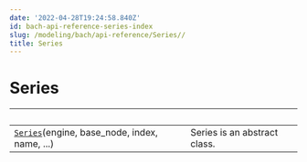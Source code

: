 ```yaml
---
date: '2022-04-28T19:24:58.840Z'
id: bach-api-reference-series-index
slug: /modeling/bach/api-reference/Series//
title: Series
---
```


# Series

| &nbsp;                                           | &nbsp;                                                                                                                                      |
| ------------------------------------------------ | ------------------------------------------------------------------------------------------------------------------------------------------ |
| [`Series`](/docs/modeling/bach/api-reference/Series/bach.Series/#bach.Series)(engine, base_node, index, name, ...)      | Series is an abstract class.                                                                                                                |
